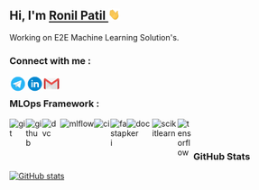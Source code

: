<!-- ## Hi there, I'm Ronil <img src="https://raw.githubusercontent.com/pik1989/pik1989/main/Images/Hi.gif" width="21px"/> -->

<h2 align="left">Hi, I'm <a href="https://www.linkedin.com/in/ronylpatil/" target="_blank"> Ronil Patil </a><img src="https://raw.githubusercontent.com/pik1989/pik1989/main/Images/Hi.gif" width="21px"/></h2>

<!-- [![Website](https://img.shields.io/badge/LinkedIn-Join%20me-informational?style=flat-square&logo=linkedin&url=https://www.linkedin.com/in/ronylpatil/)](https://www.linkedin.com/in/ronylpatil/) -->

Working on E2E Machine Learning Solution's.

<!--
**ronylpatil/ronylpatil** is a ✨ _special_ ✨ repository because its `README.md` (this file) appears on your GitHub profile.
- 🔭 I’m currently working on ... 
- 👯 I’m looking to collaborate on ...
- 🤔 I’m looking for help with ... 
- ⚡ Fun fact: 
- 🔭 I’m currently working as [Technical Content Writer.]()
* 👨🏻‍🎓 I'm Engineering student.
-->

<!--### About me :
* <img nowrap alt="Numpy" width="18px" src="icons8-services (1).gif" style="vertical-align:bottom"> Working Professional
* <img nowrap alt="Numpy" width="15px" src="icons8-pencil.gif" style="vertical-align:bottom"> Writer at [Analytics Vidhya](https://www.analyticsvidhya.com/blog/author/ronyl0080/), [Medium](), & [GeeksForGeeks](https://auth.geeksforgeeks.org/user/ronilpatil/articles).
* 👨🏻‍💻 Open Source contributor at [PyPI](https://pypi.org/project/WhatsappLib/).
* 🔎 Diving deep into NLP.
* <img nowrap alt="Numpy" width="15px" src="icons8-chat.gif" style="vertical-align:bottom"> Ask me about anything [here.](https://github.com/ronylpatil/ronylpatil/issues)


 ### About me :
* <img nowrap alt="Numpy" width="17px" src="icons8-mind-map (1).gif" style="vertical-align:bottom"> Neural Network Architect.
* <img nowrap alt="Numpy" width="15px" src="icons8-pencil.gif" style="vertical-align:bottom"> Blogger at [Analytics Vidhya](https://www.analyticsvidhya.com/blog/author/ronyl0080/) & [GeeksForGeeks](https://auth.geeksforgeeks.org/user/ronilpatil/articles).
* 👨🏻‍💻 Open Source contributor at [PyPI](https://pypi.org/project/WhatsappLib/).
* 🔎 Currently exploring Machine Learning & Deep Learning Stacks.
* <img nowrap alt="Numpy" width="15px" src="icons8-chat.gif" style="vertical-align:bottom"> Ask me about anything [here.](https://github.com/ronylpatil/ronylpatil/issues) -->

### Connect with me :
[<img align="left" alt="Telegram" width="30px" src="icons8-telegram-app.gif" />](https://t.me/ronil08)
[<img align="left" alt="LinkedIn" width="30px" src="icons8-linkedin-circled.gif" />](https://www.linkedin.com/in/ronylpatil/)
[<img align="left" alt="Email" width="29px" src="icons8-gmail-logo.gif" />](mailto:)

<br />

<!--
### Languages and Tools :
<img align="left" alt="Python" width="28px" src="https://upload.wikimedia.org/wikipedia/commons/thumb/c/c3/Python-logo-notext.svg/1869px-Python-logo-notext.svg.png" />
<img align="left" alt="Pycharm" width="28px" src="https://upload.wikimedia.org/wikipedia/commons/thumb/1/1d/PyCharm_Icon.svg/1200px-PyCharm_Icon.svg.png" />
<img align="left" alt="Power Bi" width="38px" src="https://logowik.com/content/uploads/images/microsoft-sql-server4529.jpg" />
<img align="left" alt="Spyder" width="28px" src="https://pbs.twimg.com/profile_images/1424199432749387787/kdk6s6Jd_400x400.jpg" />
<img align="left" alt="Mysql" width="35px" height="32px" src="https://www.logo.wine/a/logo/MySQL/MySQL-Logo.wine.svg" />
<img align="left" alt="Git" width="30px" height="32px" src="https://raw.githubusercontent.com/github/explore/80688e429a7d4ef2fca1e82350fe8e3517d3494d/topics/git/git.png" />
<img align="left" alt="GitHub" width="28px" src="https://raw.githubusercontent.com/github/explore/78df643247d429f6cc873026c0622819ad797942/topics/github/github.png" />
<img align="left" alt="Jupyter Notebook" width="28px" src="https://upload.wikimedia.org/wikipedia/commons/thumb/3/38/Jupyter_logo.svg/1200px-Jupyter_logo.svg.png" />
<br />
<br />
-->


### MLOps Framework : 
<img align="left" alt="git" width="29px" src="https://git-scm.com/images/logos/downloads/Git-Icon-1788C.png" />
<img align="left" alt="github" width="29px" src="https://cdn-icons-png.flaticon.com/512/25/25231.png" />
<img align="left" alt="dvc" width="32px" src="https://upload.wikimedia.org/wikipedia/commons/a/af/Data_Version_Control._Official_Logo_by_Iterative.ai.png" />
<img align="left" alt="mlflow" width="60px" src="https://www.databricks.com/wp-content/uploads/2021/06/MLflow-logo-pos-TM-1.png" />
<img align="left" alt="ci" width="29px" src="https://seeklogo.com/images/G/github-actions-logo-031704BDC6-seeklogo.com.png" />
<img align="left" alt="fastapi" width="29px" src="https://seeklogo.com/images/F/fastapi-logo-541BAA112F-seeklogo.com.png" />
<img align="left" alt="docker" width="45px" src="https://upload.wikimedia.org/wikipedia/commons/e/ea/Docker_%28container_engine%29_logo_%28cropped%29.png" />
<img align="left" alt="scikitlearn" width="45px" src="https://upload.wikimedia.org/wikipedia/commons/thumb/0/05/Scikit_learn_logo_small.svg/1200px-Scikit_learn_logo_small.svg.png" />
<img align="left" alt="tensorflow" width="28px" src="https://upload.wikimedia.org/wikipedia/commons/thumb/2/2d/Tensorflow_logo.svg/1200px-Tensorflow_logo.svg.png" />

<!--
<img align="left" alt="Numpy" width="29px" src="https://numpy.org/images/logo.svg" />
<img align="left" alt="Pandas" width="32px" src="https://numfocus.org/wp-content/uploads/2016/07/pandas-logo-300.png" />
<img align="left" alt="Seaborn" width="30px" src="https://seaborn.pydata.org/_images/logo-tall-lightbg.svg" />
<img align="left" alt="Plotly" width="28px" src="https://res.cloudinary.com/crunchbase-production/image/upload/c_lpad,h_256,w_256,f_auto,q_auto:eco,dpr_1/wgshctk7kjdxl6omgwra" />
<img align="left" alt="Matplotlib" width="28px" src="https://upload.wikimedia.org/wikipedia/commons/thumb/0/01/Created_with_Matplotlib-logo.svg/2048px-Created_with_Matplotlib-logo.svg.png" />
<img align="left" alt="Seaborn" width="34px" src="https://upload.wikimedia.org/wikipedia/commons/thumb/0/05/Scikit_learn_logo_small.svg/1200px-Scikit_learn_logo_small.svg.png" />
<img align="left" alt="Scikit Learn" width="28px" src="https://upload.wikimedia.org/wikipedia/commons/thumb/2/2d/Tensorflow_logo.svg/1200px-Tensorflow_logo.svg.png" />
<img align="left" alt="TensorFlow" width="28px" src="https://upload.wikimedia.org/wikipedia/commons/thumb/a/ae/Keras_logo.svg/1200px-Keras_logo.svg.png" />
<img align="left" alt="Keras" width="28px" src="https://opencollective-production.s3.us-west-1.amazonaws.com/87837bd0-c264-11e9-8266-730a813c7285.png" />
<img align="left" alt="Auto Keras" width="20px" src="https://upload.wikimedia.org/wikipedia/commons/thumb/1/10/PyTorch_logo_icon.svg/635px-PyTorch_logo_icon.svg.png" /> -->
<br />
<br />

 ### GitHub Stats 
[![GitHub stats](https://github-readme-stats.vercel.app/api?username=ronylpatil&count_private=true&show_icons=true&theme=dark)](https://github.com/ronylpatil/github-readme-stats) 

<!-- ### Resume
- 📎 [My Resume](https://github.com/ronylpatil/ronylpatil/blob/master/resumes/Ronil%20Patil%20v1.0.pdf)
-->

<!--### Profile Visits :
![Visitors](https://visitor-badge.glitch.me/badge?page_id=ronylpatil.ronylpatil&right_color=9cf)
-->
<!-- ##### Profile Visits :
![Visitors](![](https://komarev.com/ghpvc/?username=your-github-username)) -->

<!-- ##### Profile Visits :
![Visitors](https://visitor-badge.glitch.me/badge?page_id=ronylpatil.whatsapplib&left_color=lightgrey&right_color=brightgreen&left_text=visitors)  -->


